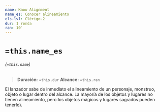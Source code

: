 ```yaml
---
name: Know Alignment
name_es: Conocer alineamiento
cls-lvl: Clérigo-2
dur: 1 ronda
ran: 10’
---
```

# `=this.name_es`
###### (`=this.name`)

>**Duración:** `=this.dur`
>**Alcance:** `=this.ran`

El lanzador sabe de inmediato el alineamiento de un personaje, monstruo, objeto o lugar dentro del alcance. La mayoría de los objetos y lugares no tienen alineamiento, pero los objetos mágicos y lugares sagrados pueden tenerlo).